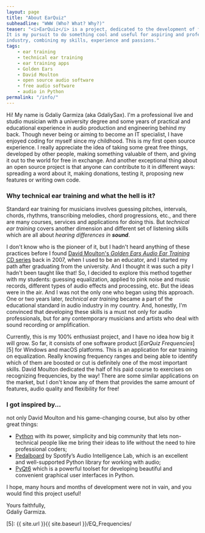 ```yaml
---
layout: page
title: "About EarQuiz"
subheadline: "WWW (Who? What? Why?)"
teaser: "<i>EarQuiz</i> is a project, dedicated to the development of free yet quality software for <b>technical ear training</b>. 
It is my pursuit to do something cool and useful for aspiring and professional musicians and all people involved in audio 
industry, combining my skills, experience and passions."
tags:
    - ear training
    - technical ear training
    - ear training apps
    - Golden Ears
    - David Moulton
    - open source audio software
    - free audio software
    - audio in Python
permalink: "/info/"
---
```


Hi! My name is Gdaliy Garmiza (aka GdaliySax). I'm a professional live and studio musician with a university degree and some years of practical 
and educational experience in audio production and engineering behind my back. Though never being or aiming to become an IT specialist, 
I have enjoyed coding for myself since my childhood. This is my first open source experience. I really appreciate the idea
of taking some great free things, developed by other people, making something valuable of them, and giving it out to the world for free in exchange.
And another exceptional thing about an open source project is that anyone can contribute to it in different ways: spreading a word about it, 
making donations, testing it, proposing new features or writing own code.

### Why technical ear training and what the hell is it?

Standard ear training for musicians involves guessing pitches, intervals, chords, rhythms, transcribing melodies, chord progressions,
etc., and there are many courses, services and applications for doing this. But *technical ear training* covers another 
dimension and different set of listening skills which are all about *hearing differences in **sound***.

I don't know who is the pioneer of it, but I hadn't heard anything of these practices before I found [David Moulton's *Golden Ears Audio Ear Training* CD series][1] back in 2007,
when I used to be an educator, and I started my path after graduating from the university.
And I thought it was such a pity I hadn't been taught like that! So, I decided to explore this method together with my 
students: guessing equalization, applied to pink noise and music records, different types of audio effects and processing, etc.
But the ideas were in the air. And I was not the only one who began using this approach. One or two years later, 
*technical ear training* became a part of the educational standard in audio industry in my country. And, honestly, I'm convinced
that developing these skills is a must not only for audio professionals, but for any contemporary musicians
and artists who deal with sound recording or amplification.

Currently, this is my 100% enthusiast project, and I have no idea how big it will grow. So far, it consists of one software
product [*EarQuiz Frequencies*][5] for Windows and macOS platforms. This is an application for ear training on equalization.
Really knowing frequency ranges and being able to identify which of them are boosted or cut is definitely one of the most 
important skills. David Moulton dedicated the half of his paid course to exercises on recognizing frequencies, by the way! 
There are some similar applications on the market, but I don't know any of them that provides the same amount of features, 
audio quality and flexibility for free!

### I got inspired by...

not only David Moulton and his game-changing course, but also by other great things:

- [Python][2] with its power, simplicity and big community that lets non-technical people like me bring their ideas to life
without the need to hire professional coders;
- [Pedalboard][3] by Spotify’s Audio Intelligence Lab, which is an excellent and well-supported Python library for working with audio;   
- [PyQt6][4] which is a powerful toolset for developing beautiful and convenient graphical user interfaces in Python.

I hope, many hours and months of development were not in vain, and you would find this project useful!

Yours faithfully,<br />
Gdaliy Garmiza.


 [1]: https://goldenearsaudio.com/
 [2]: https://www.python.org/
 [3]: https://spotify.github.io/pedalboard/
 [4]: https://www.riverbankcomputing.com/software/pyqt/
 [5]: {{ site.url }}{{ site.baseurl }}/EQ_Frequencies/
